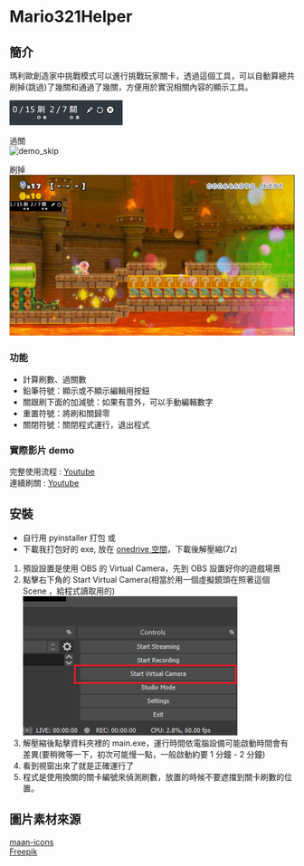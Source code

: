 # Mario321Helper

## 簡介

瑪利歐創造家中挑戰模式可以進行挑戰玩家關卡，透過這個工具，可以自動算總共刷掉(跳過)了幾關和通過了幾關，方便用於實況相關內容的顯示工具。

<img src="./imgs/demo_ui.png" style="width:200px">

過關  
![demo_skip](./imgs/demo_clear.gif)

刷掉  
![demo_clear](./imgs/demo_skip.gif)

### 功能

- 計算刷數、過關數
- 鉛筆符號：顯示或不顯示編輯用按鈕
- 關跟刷下面的加減號：如果有意外，可以手動編輯數字
- 重置符號：將刷和關歸零
- 關閉符號：關閉程式運行，退出程式

### 實際影片 demo

完整使用流程 : [Youtube](https://youtu.be/i5IZRKTCKFg)  
連續刷關 : [Youtube](https://youtu.be/y3l30vLKpMc)

## 安裝

- 自行用 pyinstaller 打包
  或
- 下載我打包好的 exe, 放在 [onedrive 空間](https://1drv.ms/u/s!AnNN4hXDvIX6gcR4reUh3FYsLLceMQ?e=3AyQqU)，下載後解壓縮(7z)

1. 預設設置是使用 OBS 的 Virtual Camera，先到 OBS 設置好你的遊戲場景
2. 點擊右下角的 Start Virtual Camera(相當於用一個虛擬鏡頭在照著這個 Scene ，給程式讀取用的)  
   ![obsvm](./imgs/obsvm.png)
3. 解壓縮後點擊資料夾裡的 main.exe，運行時間依電腦設備可能啟動時間會有差異(要稍微等一下，初次可能慢一點，一般啟動約要 1 分鐘 - 2 分鐘)
4. 看到視窗出來了就是正確運行了
5. 程式是使用換關的關卡編號來偵測刷數，放置的時候不要遮擋到關卡刷數的位置。

## 圖片素材來源

[maan-icons](https://www.flaticon.com/authors/maan-icons)  
[Freepik](https://www.flaticon.com/authors/freepik)
